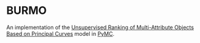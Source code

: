 # BURMO
An implementation of the [Unsupervised Ranking of Multi-Attribute Objects Based on Principal Curves](https://arxiv.org/abs/1402.4542) model in [PyMC](https://www.pymc.io/welcome.html).

